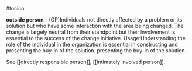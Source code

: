 #tocico

<b>outside person</b> - (OP)Individuals not directly affected by a problem or its solution but who have some interaction with the area being changed.  The change is largely neutral from their standpoint but their involvement is essential to the success of the change initiative.
Usage:Understanding the role of the individual in the organization is essential in constructing and presenting the buy-in of the solution.  presenting the buy-in of the solution.  



See:[[directly responsible person]], [[intimately involved person]].



